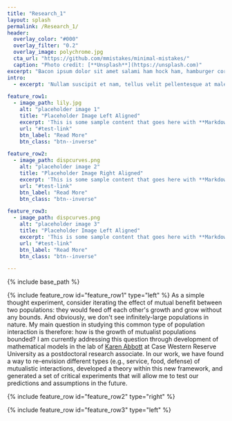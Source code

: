 ```yaml
---
title: "Research_1"
layout: splash
permalink: /Research_1/
header:
  overlay_color: "#000"
  overlay_filter: "0.2"
  overlay_image: polychrome.jpg
  cta_url: "https://github.com/mmistakes/minimal-mistakes/"
  caption: "Photo credit: [**Unsplash**](https://unsplash.com)"
excerpt: "Bacon ipsum dolor sit amet salami ham hock ham, hamburger corned beef short ribs kielbasa biltong t-bone drumstick tri-tip tail sirloin pork chop."
intro: 
  - excerpt: 'Nullam suscipit et nam, tellus velit pellentesque at malesuada, enim eaque. Quis nulla, netus tempor in diam gravida tincidunt, *proin faucibus* voluptate felis id sollicitudin. Centered with `type="center"`'

feature_row1:
  - image_path: lily.jpg
    alt: "placeholder image 1"
    title: "Placeholder Image Left Aligned"
    excerpt: 'This is some sample content that goes here with **Markdown** formatting. Left aligned with `type="left"`'
    url: "#test-link"
    btn_label: "Read More"
    btn_class: "btn--inverse"

feature_row2:
  - image_path: dispcurves.png
    alt: "placeholder image 2"
    title: "Placeholder Image Right Aligned"
    excerpt: 'This is some sample content that goes here with **Markdown** formatting. Left aligned with `type="left"`'
    url: "#test-link"
    btn_label: "Read More"
    btn_class: "btn--inverse"

feature_row3:
  - image_path: dispcurves.png
    alt: "placeholder image 3"
    title: "Placeholder Image Left Aligned"
    excerpt: 'This is some sample content that goes here with **Markdown** formatting. Left aligned with `type="left"`'
    url: "#test-link"
    btn_label: "Read More"
    btn_class: "btn--inverse"

---
```

{% include base_path %}

{% include feature_row id="feature_row1" type="left" %}
As a simple thought experiment, consider iterating the effect of mutual benefit between two populations: they would feed off each other's growth and grow without any bounds.  And obviously, we don't see infinitely-large populations in nature.  My main question in studying this common type of population interaction is therefore: how is the growth of mutualist populations bounded? I am currently addressing this question through development of mathematical models in the lab of [Karen Abbott](http://www.case.edu/artsci/biol/abbottlab/CWRU/Home.html) at Case Western Reserve University as a postdoctoral research associate.  In our work, we have found a way to re-envision different types (e.g., service, food, defense) of mutualistic interactions, developed a theory within this new framework, and generated a set of critical experiments that will allow me to test our predictions and assumptions in the future.

{% include feature_row id="feature_row2" type="right" %}

{% include feature_row id="feature_row3" type="left" %}
